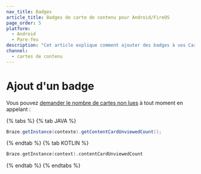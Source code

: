```yaml
---
nav_title: Badges
article_title: Badges de carte de contenu pour Android/FireOS
page_order: 5
platform:
  - Android
  - Pare-feu
description: "Cet article explique comment ajouter des badges à vos Cartes de Contenu dans votre application Android."
channel:
  - cartes de contenu
---
```


# Ajout d'un badge

Vous pouvez [demander le nombre de cartes non lues][1] à tout moment en appelant :

{% tabs %}
{% tab JAVA %}

```java
Braze.getInstance(contexte).getContentCardUnviewedCount();
```

{% endtab %}
{% tab KOTLIN %}

```kotlin
Braze.getInstance(context).contentCardUnviewedCount
```

{% endtab %}
{% endtabs %}

[1]: https://appboy.github.io/appboy-android-sdk/javadocs/com/appboy/Appboy.html#getContentCardUnviewedCount--
